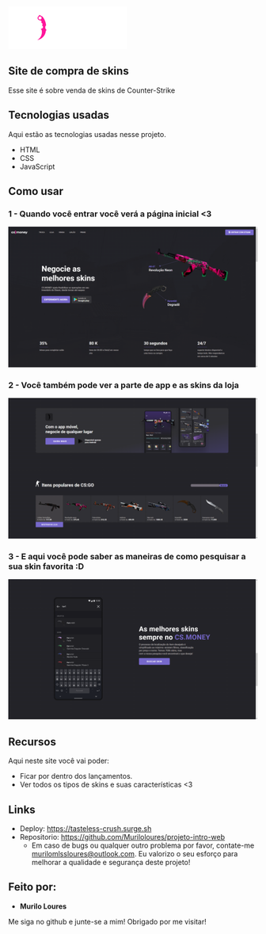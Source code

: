 ![Logo of the project](https://github.com/Muriloloures/projeto-intro-web/blob/main/img/logo.svg)


## Site de compra de skins
Esse site é sobre venda de skins de Counter-Strike


## Tecnologias usadas 

Aqui estão as tecnologias usadas nesse projeto.

* HTML
* CSS
* JavaScript

## Como usar

### 1 - Quando você entrar você verá a página inicial <3

![Homepage image](https://github.com/Muriloloures/projeto-intro-web/blob/main/readme-photos/home.png)

### 2 - Você também pode ver a parte de app e as skins da loja

![Posts](https://github.com/Muriloloures/projeto-intro-web/blob/main/readme-photos/app-e-items-da-loja.png)

### 3 - E aqui você pode saber as maneiras de como pesquisar a sua skin favorita :D

![Post show](https://github.com/Muriloloures/projeto-intro-web/blob/main/readme-photos/como-pesquisar.png)

## Recursos

Aqui neste site você vai poder:
 - Ficar por dentro dos lançamentos.
 - Ver todos os tipos de skins e suas características <3


## Links
  - Deploy: https://tasteless-crush.surge.sh
  - Repositorio: https://github.com/Muriloloures/projeto-intro-web
    - Em caso de bugs ou qualquer outro problema por favor, contate-me
      murilomlssloures@outlook.com. Eu valorizo o seu esforço para melhorar a qualidade e segurança deste projeto!

  ## Feito por:

  * **Murilo Loures** 

  Me siga no github e junte-se a mim!
  Obrigado por me visitar!






